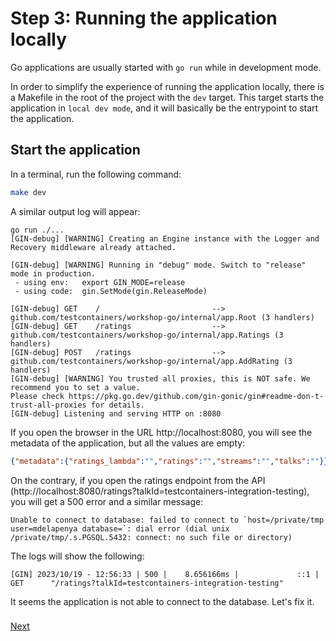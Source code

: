 # Step 3: Running the application locally

Go applications are usually started with `go run` while in development mode.

In order to simplify the experience of running the application locally, there is a Makefile in the root of the project with the `dev` target. This target starts the application in `local dev mode`, and it will basically be the entrypoint to start the application.

## Start the application

In a terminal, run the following command:

```bash
make dev
```

A similar output log will appear:

```text
go run ./...
[GIN-debug] [WARNING] Creating an Engine instance with the Logger and Recovery middleware already attached.

[GIN-debug] [WARNING] Running in "debug" mode. Switch to "release" mode in production.
 - using env:   export GIN_MODE=release
 - using code:  gin.SetMode(gin.ReleaseMode)

[GIN-debug] GET    /                         --> github.com/testcontainers/workshop-go/internal/app.Root (3 handlers)
[GIN-debug] GET    /ratings                  --> github.com/testcontainers/workshop-go/internal/app.Ratings (3 handlers)
[GIN-debug] POST   /ratings                  --> github.com/testcontainers/workshop-go/internal/app.AddRating (3 handlers)
[GIN-debug] [WARNING] You trusted all proxies, this is NOT safe. We recommend you to set a value.
Please check https://pkg.go.dev/github.com/gin-gonic/gin#readme-don-t-trust-all-proxies for details.
[GIN-debug] Listening and serving HTTP on :8080
```

If you open the browser in the URL http://localhost:8080, you will see the metadata of the application, but all the values are empty:

```json
{"metadata":{"ratings_lambda":"","ratings":"","streams":"","talks":""}}
```

On the contrary, if you open the ratings endpoint from the API (http://localhost:8080/ratings?talkId=testcontainers-integration-testing), you will get a 500 error and a similar message:

```text
Unable to connect to database: failed to connect to `host=/private/tmp user=mdelapenya database=`: dial error (dial unix /private/tmp/.s.PGSQL.5432: connect: no such file or directory)
```

The logs will show the following:

```text
[GIN] 2023/10/19 - 12:56:33 | 500 |    8.656166ms |             ::1 | GET      "/ratings?talkId=testcontainers-integration-testing"
```

It seems the application is not able to connect to the database. Let's fix it.

### 
[Next](step-4-dev-mode-with-testcontainers.md)